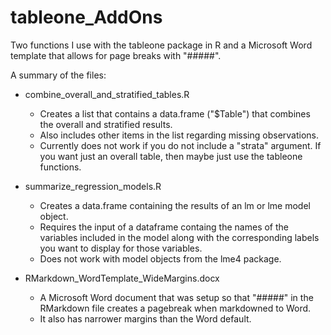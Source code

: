 # tableone_AddOns
Two functions I use with the tableone package in R and a Microsoft Word template that allows for page breaks with "#####".

A summary of the files:

* combine_overall_and_stratified_tables.R
  * Creates a list that contains a data.frame ("$Table") that combines the overall and stratified results.
  * Also includes other items in the list regarding missing observations.
  * Currently does not work if you do not include a "strata" argument. If you want just an overall table, then maybe just use the tableone functions.

* summarize_regression_models.R
  * Creates a data.frame containing the results of an lm or lme model object.
  * Requires the input of a dataframe containg the names of the variables included in the model along with the corresponding labels you want to display for those variables.
  * Does not work with model objects from the lme4 package.

* RMarkdown_WordTemplate_WideMargins.docx
  * A Microsoft Word document that was setup so that "#####" in the RMarkdown file creates a pagebreak when markdowned to Word.
  * It also has narrower margins than the Word default.




